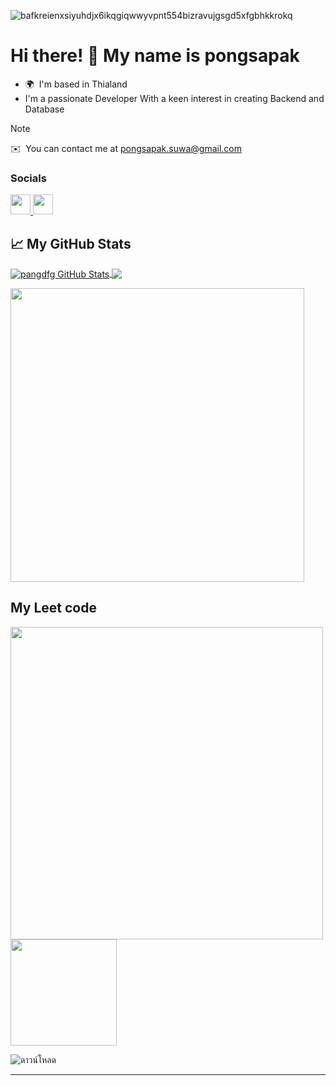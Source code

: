 ![bafkreienxsiyuhdjx6ikqgiqwwyvpnt554bizravujgsgd5xfgbhkkrokq](https://github.com/user-attachments/assets/090474ac-eda4-40e6-ae3c-9fae4600abb1)


Hi there! 👋 My name is pongsapak
=================================================================================================================================

* 🌍  I'm based in Thialand
* I'm a passionate Developer With a keen interest in creating Backend and Database

> [!NOTE]
> ✉️  You can contact me at [pongsapak.suwa@gmail.com](mailto:pongsapak.suwa@gmail.com)

### Socials

<p align="left"> <a href="https://www.github.com/pangdfg" target="_blank" rel="noreferrer"> <picture> <source media="(prefers-color-scheme: dark)" srcset="https://raw.githubusercontent.com/danielcranney/readme-generator/main/public/icons/socials/github-dark.svg" /> <source media="(prefers-color-scheme: light)" srcset="https://raw.githubusercontent.com/danielcranney/readme-generator/main/public/icons/socials/github.svg" /> <img src="https://raw.githubusercontent.com/danielcranney/readme-generator/main/public/icons/socials/github.svg" width="32" height="32" /> </picture> </a> <a href="https://www.linkedin.com/in/pongsapak-suwandee-a432a2309" target="_blank" rel="noreferrer"> <picture> <source media="(prefers-color-scheme: dark)" srcset="https://raw.githubusercontent.com/danielcranney/readme-generator/main/public/icons/socials/linkedin-dark.svg" /> <source media="(prefers-color-scheme: light)" srcset="https://raw.githubusercontent.com/danielcranney/readme-generator/main/public/icons/socials/linkedin.svg" /> <img src="https://raw.githubusercontent.com/danielcranney/readme-generator/main/public/icons/socials/linkedin.svg" width="32" height="32" /> </picture> </a></p>

## &#x1f4c8; My GitHub Stats

<p><a href="https://github.com/pangdfg/pangdfg">
  <img align="center" src="https://github-readme-stats.vercel.app/api?username=pangdfg&show_icons=true&line_height=28.5&count_private=true&title_color=ffffff&text_color=c9cacc&icon_color=2bbc8a&bg_color=1d1f21&rank_icon=github&include_all_commits=true" alt="pangdfg GitHub Stats" />
</a>
  
<a href="https://github.com/pangdfg/pangdfg">
  <img align="center" src="https://github-readme-stats.vercel.app/api/top-langs/?username=pangdfg&hide=java,html,tex&title_color=ffffff&text_color=c9cacc&icon_color=2bbc8a&bg_color=1d1f21&langs_count=10&layout=compact" />
</a>
</p>
<a href="https://github.com/pangdfg/pangdfg">
  <img align="center" src="https://github-contributor-stats.vercel.app/api?username=pangdfg&title_color=ffffff&text_color=c9cacc&icon_color=2bbc8a&bg_color=1d1f21&hide_contributor_rank=false&combine_all_yearly_contributions=true&limit=5" width="470" />
</a>

## My Leet code

<p><a href="https://github.com/pangdfg/pangdfg">
  <img align="center" src=https://leetcard.jacoblin.cool/poiudfg?theme=dark&font=Abel width="500" />
</a>
  <a href="https://github.com/pangdfg/pangdfg">
  <img align="center" src=https://github.com/user-attachments/assets/266e85fc-74b8-475b-8858-8662cc063c97 width="170" height="170" />
</a>
</p>

![ดาวน์โหลด](https://github.com/user-attachments/assets/a3002efe-4cdd-42a6-8052-9b9c7d2f81b5)

---
